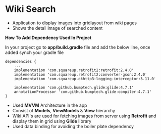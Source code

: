 # Wiki Search
- Application to display images into gridlayout from wiki pages
- Shows the detail image of searched content

**How To Add Dependency Used In Project**

In your project go to **app/build.gradle** file and
add the below line, once added synch your gradle file

```
dependencies {
    ...
    implementation 'com.squareup.retrofit2:retrofit:2.4.0'
    implementation 'com.squareup.retrofit2:converter-gson:2.4.0'
    implementation 'com.squareup.okhttp3:logging-interceptor:3.11.0'
    
    implementation 'com.github.bumptech.glide:glide:4.7.1'
    annotationProcessor 'com.github.bumptech.glide:compiler:4.7.1'
}
```

- Used **MVVM** Architecture in the app 
- Consist of **Models**, **ViewModels** & **View** hierarchy
- Wiki API's are used for fetching images from server using **Retrofit** and display them in grid
using **Glide** library
- Used data binding for avoiding the boiler plate dependency 
